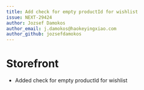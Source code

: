 ```yaml
---
title: Add check for empty productId for wishlist
issue: NEXT-29424
author: Jozsef Damokos
author_email: j.damokos@haokeyingxiao.com
author_github: jozsefdamokos
---
```

# Storefront
* Added check for empty productId for wishlist
